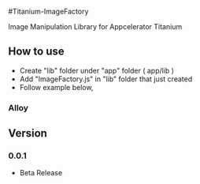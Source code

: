 #Titanium-ImageFactory

Image Manipulation Library for Appcelerator Titanium

## How to use

* Create "lib" folder under "app" folder ( app/lib )
* Add "ImageFactory.js" in "lib" folder that just created
* Follow example below,

### Alloy



## Version

### 0.0.1
* Beta Release